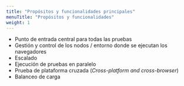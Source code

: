 ```yaml
---
title: "Propósitos y funcionalidades principales"
menuTitle: "Propósitos y funcionalidades"
weight: 1
---
```



* Punto de entrada central para todas las pruebas
* Gestión y control de los nodos / entorno donde se ejecutan los navegadores
* Escalado
* Ejecución de pruebas en paralelo
* Prueba de plataforma cruzada (_Cross-platform and cross-browser_)
* Balanceo de carga

